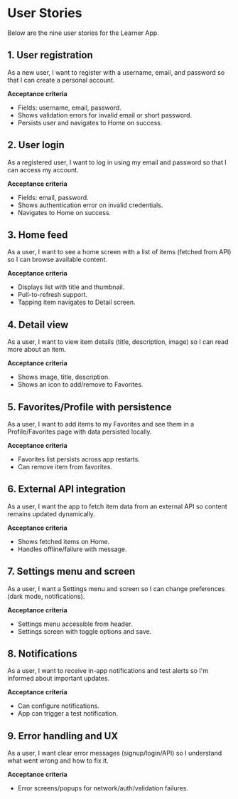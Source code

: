 # User Stories

Below are the nine user stories for the Learner App.

## 1. User registration
As a new user, I want to register with a username, email, and password so that I can create a personal account.

**Acceptance criteria**
- Fields: username, email, password.
- Shows validation errors for invalid email or short password.
- Persists user and navigates to Home on success.

## 2. User login
As a registered user, I want to log in using my email and password so that I can access my account.

**Acceptance criteria**
- Fields: email, password.
- Shows authentication error on invalid credentials.
- Navigates to Home on success.

## 3. Home feed
As a user, I want to see a home screen with a list of items (fetched from API) so I can browse available content.

**Acceptance criteria**
- Displays list with title and thumbnail.
- Pull-to-refresh support.
- Tapping item navigates to Detail screen.

## 4. Detail view
As a user, I want to view item details (title, description, image) so I can read more about an item.

**Acceptance criteria**
- Shows image, title, description.
- Shows an icon to add/remove to Favorites.

## 5. Favorites/Profile with persistence
As a user, I want to add items to my Favorites and see them in a Profile/Favorites page with data persisted locally.

**Acceptance criteria**
- Favorites list persists across app restarts.
- Can remove item from favorites.

## 6. External API integration
As a user, I want the app to fetch item data from an external API so content remains updated dynamically.

**Acceptance criteria**
- Shows fetched items on Home.
- Handles offline/failure with message.

## 7. Settings menu and screen
As a user, I want a Settings menu and screen so I can change preferences (dark mode, notifications).

**Acceptance criteria**
- Settings menu accessible from header.
- Settings screen with toggle options and save.

## 8. Notifications
As a user, I want to receive in-app notifications and test alerts so I'm informed about important updates.

**Acceptance criteria**
- Can configure notifications.
- App can trigger a test notification.

## 9. Error handling and UX
As a user, I want clear error messages (signup/login/API) so I understand what went wrong and how to fix it.

**Acceptance criteria**
- Error screens/popups for network/auth/validation failures.
